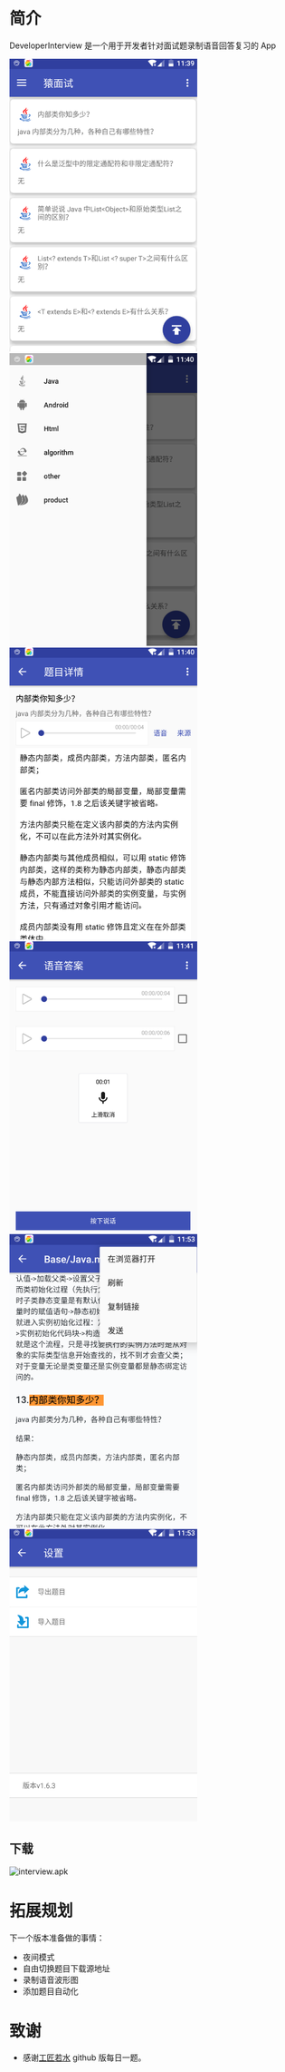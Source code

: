 # 简介

DeveloperInterview 是一个用于开发者针对面试题录制语音回答复习的 App

<div>
    <div style="display:inline;"><img src="images/1.png" width="332"></div>
    <div style="display:inline;"><img src="images/2.png" width="332"></div> 
</div>
<div>
    <div style="display:inline;"><img src="images/3.png" width="332"></div>
    <div style="display:inline;"><img src="images/4.png" width="332"></div> 
</div>
<div>
    <div style="display:inline;"><img src="images/5.png" width="332"></div>
    <div style="display:inline;"><img src="images/6.png" width="332"></div> 
</div> 

## 下载
![interview.apk](https://fir.im/interview)

# 拓展规划

下一个版本准备做的事情：

* 夜间模式
* 自由切换题目下载源地址
* 录制语音波形图
* 添加题目自动化 

# 致谢

- 感谢[工匠若水](https://github.com/TotemsCN/Base/blob/master/Java%20SE/Java.md) github 版每日一题。
